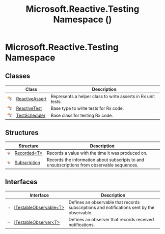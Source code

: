 ﻿---
title: Microsoft.Reactive.Testing Namespace ()
TOCTitle: Microsoft.Reactive.Testing
ms:assetid: N:Microsoft.Reactive.Testing
ms:mtpsurl: https://msdn.microsoft.com/en-us/library/microsoft.reactive.testing(v=VS.103)
ms:contentKeyID: 36069708
ms.date: 06/28/2011
mtps_version: v=VS.103
f1_keywords:
- Microsoft.Reactive.Testing
dev_langs:
- CSharp
- JScript
- VB
- FSharp
---

# Microsoft.Reactive.Testing Namespace

## Classes

<table>
<thead>
<tr class="header">
<th> </th>
<th>Class</th>
<th>Description</th>
</tr>
</thead>
<tbody>
<tr class="odd">
<td><img src="images\Hh212009.pubclass(en-us,VS.103).gif" title="Public class" alt="Public class" /></td>
<td><a href="hh244319(v=vs.103).md">ReactiveAssert</a></td>
<td>Represents a helper class to write asserts in Rx unit tests.</td>
</tr>
<tr class="even">
<td><img src="images\Hh212009.pubclass(en-us,VS.103).gif" title="Public class" alt="Public class" /></td>
<td><a href="hh229546(v=vs.103).md">ReactiveTest</a></td>
<td>Base type to write tests for Rx code.</td>
</tr>
<tr class="odd">
<td><img src="images\Hh212009.pubclass(en-us,VS.103).gif" title="Public class" alt="Public class" /></td>
<td><a href="hh229166(v=vs.103).md">TestScheduler</a></td>
<td>Base class for testing Rx code.</td>
</tr>
</tbody>
</table>

## Structures

<table>
<thead>
<tr class="header">
<th> </th>
<th>Structure</th>
<th>Description</th>
</tr>
</thead>
<tbody>
<tr class="odd">
<td><img src="images\Hh212009.pubstructure(en-us,VS.103).gif" title="Public structure" alt="Public structure" /></td>
<td><a href="hh229664(v=vs.103).md">Recorded&lt;T&gt;</a></td>
<td>Records a value with the time it was produced on.</td>
</tr>
<tr class="even">
<td><img src="images\Hh212009.pubstructure(en-us,VS.103).gif" title="Public structure" alt="Public structure" /></td>
<td><a href="hh229527(v=vs.103).md">Subscription</a></td>
<td>Records the information about subscripts to and unsubscriptions from observable sequences.</td>
</tr>
</tbody>
</table>

## Interfaces

<table>
<thead>
<tr class="header">
<th> </th>
<th>Interface</th>
<th>Description</th>
</tr>
</thead>
<tbody>
<tr class="odd">
<td><img src="images\Hh212009.pubinterface(en-us,VS.103).gif" title="Public interface" alt="Public interface" /></td>
<td><a href="hh229625(v=vs.103).md">ITestableObservable&lt;T&gt;</a></td>
<td>Defines an observable that records subscriptions and notifications sent by the observable.</td>
</tr>
<tr class="even">
<td><img src="images\Hh212009.pubinterface(en-us,VS.103).gif" title="Public interface" alt="Public interface" /></td>
<td><a href="hh229415(v=vs.103).md">ITestableObserver&lt;T&gt;</a></td>
<td>Defines an observer that records received notifications.</td>
</tr>
</tbody>
</table>

